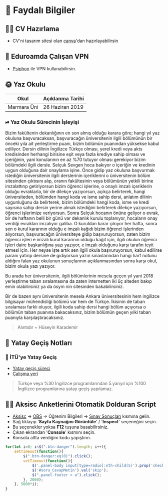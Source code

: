 # 📗 Faydalı Bilgiler

## 👨‍🎓 CV Hazırlama

- CV'ni tasarım sitesi olan [canva][Canva]'dan hazırlayabilirsin

## 📶 Eduroamda Çalışan VPN

- [Psiphon](https://psiphon3.com/en/index.html) ile VPN kullanabilirsin.

## 🌞 Yaz Okulu

| Okul        | Açıklanma Tarihi |
| ----------- | ---------------- |
| Marmara Üni | 26 Haziran 2019  |

### ⏯ Yaz Okulu Sürecinin İşleyişi

Bizim fakültenin dekanlığının en son almış olduğu karara göre; hangi yıl yaz okuluna başvuracaksan, başvuracağın üniversitenin ilgili bölümünün bir önceki yıla ait yerleştirme puanı, bizim bölümün puanından yüksekse kabul ediliyor. Dersin dilinin İngilizce Türkçe olması, yerel kredi veya akts kredisinden herhangi birisine eşit veya fazla krediye sahip olması ve içeriğinin, yani konularının en az %70 tutuyor olması gerekiyor bizim bölümdeki ilgili dersle. Selçuk Sevgen hoca bakıyor o içeriğin ve kredinin uygun olduğuna dair onaylama işine. Önce gidip yaz okuluna başvurmak istediğin üniversitenin ilgili derslerinin içeriklerini o üniversitenin bölüm sitesinden çıktısını alıp, oranın fakültesinin veya bölümünün yetkili birine imzalattırıp getiriyorsun bizim öğrenci işlerine, o onaylı imzalı içeriklerin olduğu evraklarla, bir de dilekçe yazıyorsun, açıkça belirterek, hangi üniversiteden, bölümden hangi koda ve isme sahip dersi, anlatım dilinin uygunluğunu da belirterek, bizim bölümdeki hangi koda, isme ve kredi sayısına sahip dersin yerine almak istediğini belirterek dilekçe yazıyorsun, öğrenci işlerimize veriyorsun. Sonra Selçuk hocanın önüne geliyor o evrak, bir de haftanın belli bir günü var dekanlık kurulu toplanıyor, hocaların onay verdiği evrakları imzalıyor galiba. O kuruldan karar çıkıyor her hafta, sonra sen o kurul kararının olduğu e imzalı kağıdı bizim öğrenci işlerinden alıyorsun, başvuracağın üniversiteye gidip başvuruyorsun, zaten bizim öğrenci işleri e imzalı kurul kararının olduğu kağıt için, ilgili okulun öğrenci işleri daire başkanlığına yazı yazıyor, e imzalı olduğunu karşı tarafın teyit etmesi için. Her neyse işte artık sen ilgili okula başvuruyorsun, kabul edilirse paranı yatırıp dersine de gidiyorsun yazın sınavlarından hangi harf notunu aldığını falan yaz okulunun sonuçlarının açıklanmasından sonra karşı okul, bizim okula yazı yazıyor. 

Bu arada her üniversitenin, ilgili bölümlerinin mesela geçen yıl yani 2018 yerleştirme taban sıralamasına da zaten internetten iki üç siteden bakıp emin olabilirsiniz ya da ösym nin sitesinden bakabilirsiniz.

Bir de bazen aynı üniversitenin mesela Ankara üniversitesinin hem ingilizce bilgisayar mühendisliği bölümü var hem de Türkçe. İkisinin de taban sıralaması farklı oluyor, ilgili koda sahip dersi hangi bölüm açıyorsa o bölümün taban puanına bakacaksınız, bizim bölümün geçen yılki taban puanıyla karşılaştıracaksınız.

> Alıntıdır ~ Hüseyin Karademir

## 🚗 Yatay Geçiş Notları

### 🎇 İTÜ'ye Yatay Geçiş

- [Yatay geçiş süreci][Yatay geçiş Süreci - İTÜ]
- [Çalışma yeri](http://www.testatolyesi.com/download_1_18.htm)

> Türkçe veya %30 İngilizce programlarından 5.yarıyıl için %100 İngilizce programlarına  yatay geçiş yapılamaz.

[Canva]: https://www.canva.com/
[Yatay geçiş Süreci - İTÜ]: http://www.sis.itu.edu.tr/tr/akademik_takvim/takvim2020/ycy_takvim.htm

## 👨‍💻 Aksisc Anketlerini Otomatik Dolduran Script

- [Aksisc](https://aksis.istanbulc.edu.tr/) -> [OBS](http://obs.istanbulc.edu.tr/) -> Öğrenim Bilgileri -> [Sınav Sonuçları](http://obs.istanbulc.edu.tr/OgrenimBilgileri/SinavSonuclariVeNotlar/Index) kısmına gelin.
- Sağ tıklayıp '**Sayfa Kaynağını Görüntüle**' / '**Inspect**' seçeneğini seçin.
- Bu seçenekler yoksa **F12** tuşuna basabilirsiniz.
- Çıkan ekrandan '**Console**' kısmını seçin.
- Konsola altta verdiğim kodu yapıştırın.

```js
for(let i=0; i<$(".btn-danger").length; i++){
    setTimeout(function(){
        $(".btn-danger:eq(0)").click();
        setTimeout(function(){
            $('.panel-body input[type=radio]:nth-child(5)').prop('checked',true);
            $('#soru_CevapMetin').val('skip');
            $(".panel-footer > a").click();
        }, 2000);
    }, 5000*i);
}
```
